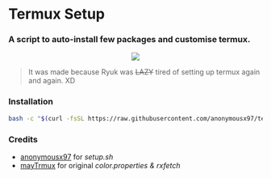 # Termux Setup

### A script to auto-install few packages and customise termux.
<p align="center"><img src="https://raw.githubusercontent.com/anonymousx97/termux-setup/main/preview.png"></p>  

>It was made because Ryuk was ~~LAZY~~ tired of setting up termux again and again. XD

### Installation
  ```bash
  bash -c "$(curl -fsSL https://raw.githubusercontent.com/anonymousx97/termux-setup/main/setup.sh)"
  ```
### Credits 
* [anonymousx97](https://github.com/anonymousx97) for _setup.sh_  
* [mayTrmux](https://github.com/mayTermux) for original _color.properties & rxfetch_